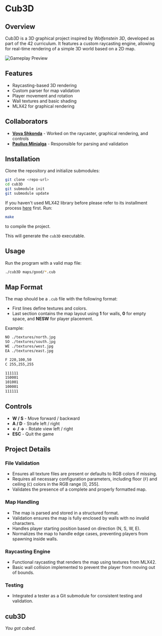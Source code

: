 # Cub3D

## Overview

Cub3D is a 3D graphical project inspired by *Wolfenstein 3D*, developed as part of the 42 curriculum. It features a custom raycasting engine, allowing for real-time rendering of a simple 3D world based on a 2D map.

![Gameplay Preview](./simplescreenrecorder-2025-02-14_09.49.53-ezgif.com-video-to-gif-converter.gif)

## Features

- Raycasting-based 3D rendering
- Custom parser for map validation
- Player movement and rotation
- Wall textures and basic shading
- MLX42 for graphical rendering

## Collaborators

- [**Vova Shkonda**](https://github.com/vovashko) - Worked on the raycaster, graphical rendering, and controls
- [**Paulius Minialga**](https://github.com/PauliusMinialga) - Responsible for parsing and validation

## Installation

Clone the repository and initialize submodules:
```bash
git clone <repo-url>
cd cub3D
git submodule init
git submodule update
```

If you haven't used MLX42 library before please refer to its installment process [here](https://github.com/codam-coding-college/MLX42/tree/7f95e70415705dcc723f94a2696aba84ed3756ad) first. 
Run:
```bash
make
```
to compile the project.

This will generate the `cub3D` executable.

## Usage

Run the program with a valid map file:
```bash
./cub3D maps/good/*.cub
```

## Map Format

The map should be a `.cub` file with the following format:

- First lines define textures and colors.
- Last section contains the map layout using **1** for walls, **0** for empty space, and **NESW** for player placement.

Example:
```txt
NO ./textures/north.jpg
SO ./textures/south.jpg
WE ./textures/west.jpg
EA ./textures/east.jpg

F 220,100,50
C 255,255,255

111111
1S0001
101001
100001
111111
```

## Controls

- **W / S** - Move forward / backward
- **A / D** - Strafe left / right
- **← / →** - Rotate view left / right
- **ESC** - Quit the game

## Project Details

### File Validation

- Ensures all texture files are present or defaults to RGB colors if missing.
- Requires all necessary configuration parameters, including floor (`F`) and ceiling (`C`) colors in the RGB range [0, 255].
- Validates the presence of a complete and properly formatted map.

### Map Handling

- The map is parsed and stored in a structured format.
- Validation ensures the map is fully enclosed by walls with no invalid characters.
- Handles player starting position based on direction (N, S, W, E).
- Normalizes the map to handle edge cases, preventing players from spawning inside walls.

### Raycasting Engine

- Functional raycasting that renders the map using textures from MLX42.
- Basic wall collision implemented to prevent the player from moving out of bounds.

### Testing

- Integrated a tester as a Git submodule for consistent testing and validation.

## **cub3D**  
*You got cubed.*
